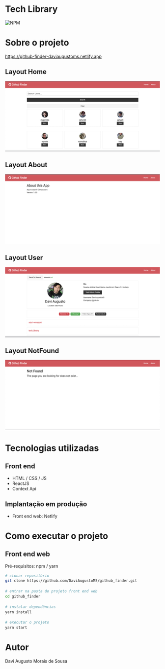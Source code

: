 # Tech Library
![NPM](https://img.shields.io/npm/l/react)

# Sobre o projeto

https://github-finder-daviaugustoms.netlify.app


## Layout Home
![Web](https://github.com/DaviAugustoMS/github_finder/blob/main/src/assets/img/home.png)

## Layout About
![Web](https://github.com/DaviAugustoMS/github_finder/blob/main/src/assets/img/about.png)

## Layout User
![Web](https://github.com/DaviAugustoMS/github_finder/blob/main/src/assets/img/user.png)

## Layout NotFound
![Web](https://github.com/DaviAugustoMS/github_finder/blob/main/src/assets/img/not-found.png)


# Tecnologias utilizadas
## Front end
- HTML / CSS / JS 
- ReactJS
- Context Api

## Implantação em produção
- Front end web: Netlify

# Como executar o projeto

## Front end web
Pré-requisitos: npm / yarn

```bash
# clonar repositório
git clone https://github.com/DaviAugustoMS/github_finder.git

# entrar na pasta do projeto front end web
cd github_finder

# instalar dependências
yarn install

# executar o projeto
yarn start
```

# Autor

Davi Augusto Morais de Sousa
